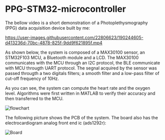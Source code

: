 # PPG-STM32-microcontroller
The bellow video is a short demonstration of a Photoplethysmography (PPG) data acquisition device built by me:

https://user-images.githubusercontent.com/22806623/190244605-d413236d-70bc-4878-825f-9dd9f621895f.mp4


As shown below, the system is composed of a MAX30100 sensor, an STM32F103 MCU, a Bluetooth module and a LCD.
The MAX30100 communicates with the MCU through an I2C protocol, the BLE communicate with MCU througth UART protocol.
The segnal acquired by the sensor was passed througth a two digitals filters; a smooth filter and a low-pass filter of cut-off frequency of 10Hz.

As you can see, the system can compute the heart rate and the oxygen level. Algorithms were first written in MATLAB to verify their accuracy and then transferred to the MCU.

![flowchart](https://user-images.githubusercontent.com/22806623/190251729-bbd664c1-b079-40fe-b04c-85ea1584f9f9.png)

The following picture shows the PCB of the system. The board also has the electrocardiogram analog front end ic (ads1292r):

![Board](https://user-images.githubusercontent.com/22806623/190245347-27a93313-1051-4f4b-a200-3ace11ae77a5.png)

